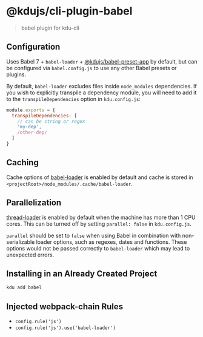 # @kdujs/cli-plugin-babel

> babel plugin for kdu-cli

## Configuration

Uses Babel 7 + `babel-loader` + [@kdujs/babel-preset-app](https://github.com/kdujs/kdu-cli/tree/main/packages/%40kdujs/babel-preset-app) by default, but can be configured via `babel.config.js` to use any other Babel presets or plugins.

By default, `babel-loader` excludes files inside `node_modules` dependencies. If you wish to explicitly transpile a dependency module, you will need to add it to the `transpileDependencies` option in `kdu.config.js`:

``` js
module.exports = {
  transpileDependencies: [
    // can be string or regex
    'my-dep',
    /other-dep/
  ]
}
```

## Caching

Cache options of [babel-loader](https://github.com/babel/babel-loader#options) is enabled by default and cache is stored in `<projectRoot>/node_modules/.cache/babel-loader`.

## Parallelization

[thread-loader](https://github.com/webpack-contrib/thread-loader) is enabled by default when the machine has more than 1 CPU cores. This can be turned off by setting `parallel: false` in `kdu.config.js`.

`parallel` should be set to `false` when using Babel in combination with non-serializable loader options, such as regexes, dates and functions. These options would not be passed correctly to `babel-loader` which may lead to unexpected errors.

## Installing in an Already Created Project

```bash
kdu add babel
```

## Injected webpack-chain Rules

- `config.rule('js')`
- `config.rule('js').use('babel-loader')`
